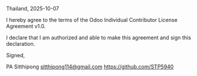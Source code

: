 Thailand, 2025-10-07

I hereby agree to the terms of the Odoo Individual Contributor License
Agreement v1.0.

I declare that I am authorized and able to make this agreement and sign this
declaration.

Signed,

PA Sitthipong sitthipong114@gmail.com https://github.com/STP5940
